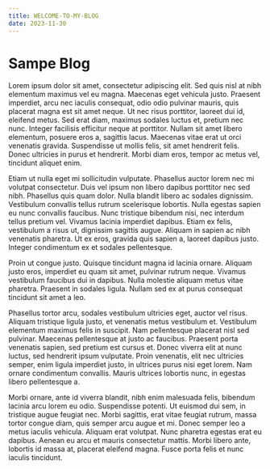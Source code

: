 ```yaml
---
title: WELCOME-TO-MY-BLOG
date: 2023-11-30
---
```


# Sampe Blog

Lorem ipsum dolor sit amet, consectetur adipiscing elit. Sed quis nisl at nibh elementum maximus vel eu magna. Maecenas eget vehicula justo. Praesent imperdiet, arcu nec iaculis consequat, odio odio pulvinar mauris, quis placerat magna est sit amet neque. Ut nec risus porttitor, laoreet dui id, eleifend metus. Sed erat diam, maximus sodales luctus et, pretium nec nunc. Integer facilisis efficitur neque at porttitor. Nullam sit amet libero elementum, posuere eros a, sagittis lacus. Maecenas vitae erat ut orci venenatis gravida. Suspendisse ut mollis felis, sit amet hendrerit felis. Donec ultricies in purus et hendrerit. Morbi diam eros, tempor ac metus vel, tincidunt aliquet enim.

Etiam ut nulla eget mi sollicitudin vulputate. Phasellus auctor lorem nec mi volutpat consectetur. Duis vel ipsum non libero dapibus porttitor nec sed nibh. Phasellus quis quam dolor. Nulla blandit libero ac sodales dignissim. Vestibulum convallis tellus rutrum scelerisque lobortis. Nulla egestas sapien eu nunc convallis faucibus. Nunc tristique bibendum nisi, nec interdum tellus pretium vel. Vivamus lacinia imperdiet dapibus. Etiam ex felis, vestibulum a risus ut, dignissim sagittis augue. Aliquam in sapien ac nibh venenatis pharetra. Ut ex eros, gravida quis sapien a, laoreet dapibus justo. Integer condimentum ex et sodales pellentesque.

Proin ut congue justo. Quisque tincidunt magna id lacinia ornare. Aliquam justo eros, imperdiet eu quam sit amet, pulvinar rutrum neque. Vivamus vestibulum faucibus dui in dapibus. Nulla molestie aliquam metus vitae pharetra. Praesent in sodales ligula. Nullam sed ex at purus consequat tincidunt sit amet a leo.

Phasellus tortor arcu, sodales vestibulum ultricies eget, auctor vel risus. Aliquam tristique ligula justo, et venenatis metus vestibulum et. Vestibulum elementum maximus felis in suscipit. Nam pellentesque placerat nisl sed pulvinar. Maecenas pellentesque at justo ac faucibus. Praesent porta venenatis sapien, sed pretium est cursus et. Donec viverra elit at nunc luctus, sed hendrerit ipsum vulputate. Proin venenatis, elit nec ultricies semper, enim ligula imperdiet justo, in ultrices purus nisi eget lorem. Nam ornare condimentum convallis. Mauris ultrices lobortis nunc, in egestas libero pellentesque a.

Morbi ornare, ante id viverra blandit, nibh enim malesuada felis, bibendum lacinia arcu lorem eu odio. Suspendisse potenti. Ut euismod dui sem, in tristique augue feugiat nec. Morbi sagittis, erat vitae feugiat rutrum, massa tortor congue diam, quis semper arcu augue et mi. Donec semper leo a metus iaculis vehicula. Aliquam erat volutpat. Nunc pharetra egestas erat eu dapibus. Aenean eu arcu et mauris consectetur mattis. Morbi libero ante, lobortis id massa at, placerat eleifend magna. Fusce porta felis et nunc iaculis tincidunt.
